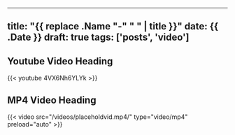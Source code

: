 
---
title: "{{ replace .Name "-" " " | title }}"
date: {{ .Date }}
draft: true
tags: ['posts', 'video']
---

## Youtube Video Heading
{{< youtube 4VX6Nh6YLYk >}}



## MP4 Video Heading
 {{< video  src="/videos/placeholdvid.mp4/" type="video/mp4" preload="auto" >}}
